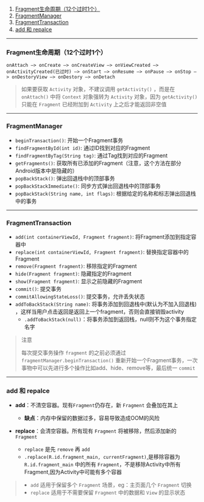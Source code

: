 1. [Fragment生命周期（12个过时1个）](#fragment_life)
2. [FragmentManager](#FragmentManager)
3. [FragmentTransaction](#FragmentTransaction)
4. [add 和 repalce](#addAndReplace)

-------------

### <span id = "fragment_life">Fragment生命周期（12个过时1个）</span>

`onAttach —> onCreate —> onCreateView —> onViewCreated —> onActivityCreated(已过时) —> onStart —> onResume —> onPause —> onStop —> onDestoryView —> onDestory —> onDetach`

> 如果要获取 `Activity` 对象，不建议调用 `getActivity()` ，而是在 `onAttach()` 中将 `Context`
> 对象强转为 `Activity` 对象，因为 `getActivity()` 只能在 `Fragment` 已经附加到 `Activity` 上之后才能返回非空值

--------------

### <span id = "FragmentManager">FragmentManager</span>

- `beginTransaction()`: 开始一个Fragment事务
- `findFragmentById(int id)`: 通过ID找到对应的Fragment
- `findFragmentByTag(String tag)`: 通过Tag找到对应的Fragment
- `getFragments()`: 获取所有已添加的Fragment（注意，这个方法在部分Android版本中是隐藏的）
- `popBackStack()`: 弹出回退栈中的顶部事务
- `popBackStackImmediate()`: 同步方式弹出回退栈中的顶部事务
- `popBackStack(String name, int flags)`: 根据给定的名称和标志弹出回退栈中的事务

-------------

### <span id = "FragmentTransaction">FragmentTransaction</span>

- `add(int containerViewId, Fragment fragment)`: 将Fragment添加到指定容器中
- `replace(int containerViewId, Fragment fragment)`: 替换指定容器中的Fragment
- `remove(Fragment fragment)`: 移除指定的Fragment
- `hide(Fragment fragment)`: 隐藏指定的Fragment
- `show(Fragment fragment)`: 显示之前隐藏的Fragment
- `commit()`: 提交事务
- `commitAllowingStateLoss()`: 提交事务，允许丢失状态
- `addToBackStack(String name)`: 将事务添加到回退栈中(默认为不加入回退栈)
  ，这样当用户点击返回是返回上一个fragment，否则会直接销毁activity
    - `.addToBackStack(null)`：将事务添加到返回栈，null则不为这个事务指定名字

> 注意
>
> 每次提交事务操作 `fragment` 的之前必须通过 `fragmentManager.beginTransaction()`
> 重新开始一个Fragment事务，一次事物中可以先进行多个操作比如add、hide、remove等，最后统一 `commit`


---------------------

### <span id = "addAndReplace">add 和 repalce</span>

- **add**：不清空容器。现有`Fragment`仍存在，新 `Fragment` 会叠加在其上

    - **缺点**：内存中保留的数据过多，容易导致造成OOM的风险
- **replace**：会清空容器。所有现有 `Fragment` 将被移除，然后添加新的`Fragment`

    - `replace` 是先 `remove` 再 `add`
    - `.replace(R.id.fragment_main, currentFragment)`,是移除容器为 `R.id.fragment_main`
      中的所有 `Fragment`，不是移除Activity中所有Fragment,因为Activity中可能有多个容器

> - `add` 适用于保留多个 `Fragment` 场景，eg：主页面几个 `Fragment` 切换
>- `replace` 适用于不需要保留 `Fragment` 中的数据和 `View` 的显示状态